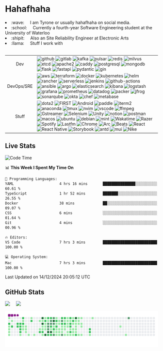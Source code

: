# Hahafhaha

<li> :wave: &nbsp &nbsp I am Tyrone or usually hahafhaha on social media.</li>
<li> :school: &nbsp &nbsp Currently a fourth-year Software Engineering student at the University of Waterloo</li>
<li> :shipit: &nbsp &nbsp Also an Site Reliability Engineer at Electronic Arts</li>
<!-- <li> :page_with_curl:	&nbsp &nbsp Find my latest blog posts at https://www.hahafhaha.com/#/projects/meepoer </li> -->
<li>
 :llama:	&nbsp &nbsp Stuff I work with
 <br><br>
 <table>
   <tr>
     <td align="center">Dev</td>
     <td>
       <img alt="github" src="https://img.shields.io/badge/-GitHub-181717?style=flat-square&logo=github&logoColor=white"/>
       <img alt="gitlab" src="https://img.shields.io/badge/-Gitlab-FC6D26?style=flat-square&logo=gitlab&logoColor=white"/>
       <img alt="kafka" src="https://img.shields.io/badge/-Kafka-231F20?style=flat-square&logo=apachekafka&logoColor=white"/>
       <img alt="pulsar" src="https://img.shields.io/badge/-Pulsar-188FFF?style=flat-square&logo=apachepulsar&logoColor=white"/>
       <img alt="redis" src="https://img.shields.io/badge/-Redis-DC382D?style=flat-square&logo=redis&logoColor=white"/>
       <img alt="milvus" src="https://img.shields.io/badge/-Milvus-00A1EA?style=flat-square&logo=milvus&logoColor=white" />
       <img alt="etcd" src="https://img.shields.io/badge/-Etcd-419EDA?style=flat-square&logo=etcd&logoColor=white" />
       <img alt="apache2" src="https://img.shields.io/badge/-Apache2-D22128?style=flat-square&logo=apache&logoColor=white"/>
       <img alt="caddy" src="https://img.shields.io/badge/-Caddy-004833?style=flat-square&logo=caddy&logoColor=white"/>
       <img alt="postgresql" src="https://img.shields.io/badge/-PostgreSQL-4169E1?style=flat-square&logo=postgresql&logoColor=white" />
       <img alt="mongodb" src="https://img.shields.io/badge/-MongoDB-13aa52?style=flat-square&logo=mongodb&logoColor=white" />
       <img alt="flask" src="https://img.shields.io/badge/-Flask-811127?style=flat-square&logo=flask&logoColor=white"/>
       <img alt="fastapi" src="https://img.shields.io/badge/-FastAPI-009688?style=flat-square&logo=fastapi&logoColor=white"/>
       <img alt="pydantic" src="https://img.shields.io/badge/-Pydantic-E92063?style=flat-square&logo=pydantic&logoColor=white" />
       <img alt="gin" src="https://img.shields.io/badge/-Gin-008ECF?style=flat-square&logo=gin&logoColor=white" />
     </td>
   </tr>
   <tr>
     <td align="center">DevOps/SRE</td>
     <td>
       <img alt="aws" src="https://img.shields.io/badge/-AWS-FF5733?style=flat-square&logo=amazonwebservices&logoColor=white" />
       <img alt="terraform" src="https://img.shields.io/badge/-Terraform-844FBA?style=flat-square&logo=terraform&logoColor=white" />
       <img alt="docker" src="https://img.shields.io/badge/-Docker-46a2f1?style=flat-square&logo=docker&logoColor=white" />
       <img alt="kubernetes" src="https://img.shields.io/badge/-Kubernetes-326CE5?style=flat-square&logo=kubernetes&logoColor=white" />
       <img alt="helm" src="https://img.shields.io/badge/-Helm-0F1689?style=flat-square&logo=helm&logoColor=white" />
       <img alt="rancher" src="https://img.shields.io/badge/-Rancher-0075A8?style=flat-square&logo=rancher&logoColor=white" />
       <img alt="serverless" src="https://img.shields.io/badge/-Serverless-FD5750?style=flat-square&logo=serverless&logoColor=white" />
       <img alt="jenkins" src="https://img.shields.io/badge/-Jenkins-D24939?style=flat-square&logo=jenkins&logoColor=white" />
       <img alt="github-actions" src="https://img.shields.io/badge/-Github%20Actions-2088FF?style=flat-square&logo=githubactions&logoColor=white" />
       <img alt="ansible" src="https://img.shields.io/badge/-Ansible-EE0000?style=flat-square&logo=ansible&logoColor=white" />
       <img alt="argo" src="https://img.shields.io/badge/-Argo-EF7B4D?style=flat-square&logo=argo&logoColor=white" />
       <img alt="elasticsearch" src="https://img.shields.io/badge/-Elasticsearch-005571?style=flat-square&logo=elasticsearch&logoColor=white"/>
       <img alt="kibana" src="https://img.shields.io/badge/-Kibana-005571?style=flat-square&logo=kibana&logoColor=white"/>
       <img alt="logstash" src="https://img.shields.io/badge/-Logstash-005571?style=flat-square&logo=logstash&logoColor=white"/>
       <img alt="grafana" src="https://img.shields.io/badge/-Grafana-F46800?style=flat-square&logo=grafana&logoColor=white"/>
       <img alt="prometheus" src="https://img.shields.io/badge/-Prometheus-E6522C?style=flat-square&logo=prometheus&logoColor=white"/>
       <img alt="datadog" src="https://img.shields.io/badge/-Datadog-632CA6?style=flat-square&logo=datadog&logoColor=white"/>
       <img alt="packer" src="https://img.shields.io/badge/-Packer-02A8EF?style=flat-square&logo=packer&logoColor=white" />
       <img alt="jfrog" src="https://img.shields.io/badge/-JFrog-40BE46?style=flat-square&logo=jfrog&logoColor=white" />
       <img alt="sonarqube" src="https://img.shields.io/badge/-SonarQube-4E9BCD?style=flat-square&logo=sonarqube&logoColor=white" />
       <img alt="okta" src="https://img.shields.io/badge/Okta-007DC1?style=flat-square&logo=okta&logoColor=white" />
       <img alt="chef" src="https://img.shields.io/badge/-Chef-F09820?style=flat-square&logo=chef&logoColor=white"/>
       <img alt="metabase" src="https://img.shields.io/badge/-Metabase-509EE3?style=flat-square&logo=metabase&logoColor=white"/>
     </td>
   </tr>
   <tr>
     <td align="center">Stuff</td>
     <td>
      <img alt="dota2" src="https://img.shields.io/badge/-Dota2-BF2E1A?style=flat-square&logo=dota2&logoColor=white" />
      <img alt="FIRST" src="https://img.shields.io/badge/-FIRST-0066B3?style=flat-square&logo=first&logoColor=white" />
      <img alt="Android" src="https://img.shields.io/badge/-Android-3DDC84?style=flat-square&logo=Android&logoColor=white"/>
      <img alt="paddle" src="https://img.shields.io/badge/-PaddlePaddle-0062B0?style=flat-square&logo=paddlepaddle&logoColor=white"/>
      <img alt="iterm2" src="https://img.shields.io/badge/-iTerm2-000000?style=flat-square&logo=iterm2&logoColor=white"/>
      <img alt="anaconda" src="https://img.shields.io/badge/-Anaconda-229C18?style=flat-square&logo=anaconda&logoColor=white"/>
      <img alt="tmux" src="https://img.shields.io/badge/-Tmux-1BB91F?style=flat-square&logo=tmux&logoColor=white"/>
      <img alt="nvim" src="https://img.shields.io/badge/-Neovim-57A143?style=flat-square&logo=neovim&logoColor=white"/>
      <img alt="vscode" src="https://img.shields.io/badge/-VSCode-E95420?style=flat-square&logo=visualstudiocode&logoColor=white"/>
      <img alt="ffmpeg" src="https://img.shields.io/badge/-FFMPEG-4E1181?style=flat-square&logo=ffmpeg&logoColor=white"/>
      <img alt="Gstreamer" src="https://img.shields.io/badge/-GStreamer-FF3131?style=flat-square&logo=GStreamer&logoColor=white" />
      <img alt="Selenium" src="https://img.shields.io/badge/-Selenium-43B02A?style=flat-square&logo=selenium&logoColor=white"/>
      <img alt="Unity" src="https://img.shields.io/badge/-Unity-FFFFFF?style=flat-square&logo=unity&logoColor=black" />
      <img alt="notion" src="https://img.shields.io/badge/-Notion-000000?style=flat-square&logo=notion&logoColor=white"/>
      <img alt="postman" src="https://img.shields.io/badge/-Postman-FF6C37?style=flat-square&logo=postman&logoColor=white"/>
      <img alt="macos" src="https://img.shields.io/badge/-macOS-000000?style=flat-square&logo=macos&logoColor=white" />
      <img alt="ubuntu" src="https://img.shields.io/badge/-Ubuntu-E95420?style=flat-square&logo=ubuntu&logoColor=white"/>
      <img alt="debian" src="https://img.shields.io/badge/-Debain-A81D33?style=flat-square&logo=debian&logoColor=white" />
      <img alt="mint" src="https://img.shields.io/badge/-Linuxmint-86BE43?style=flat-square&logo=linuxmint&logoColor=white" />
      <img alt="Wakatime" src="https://img.shields.io/badge/-Wakatime-000000?style=flat-square&logo=wakatime&logoColor=white" />
      <img alt="Razer" src="https://img.shields.io/badge/-Razer-03C75A?style=flat-square&logo=razer&logoColor=black" />
      <img alt="Spotify" src="https://img.shields.io/badge/-Spotify-1DB954?style=flat-square&logo=spotify&logoColor=white"/>
      <img alt="Lastfm" src="https://img.shields.io/badge/-Lastfm-D51007?style=flat-square&logo=last.fm&logoColor=white" />
      <img alt="Chrome" src="https://img.shields.io/badge/-Google%20Chrome-4285F4?style=flat-square&logo=googlechrome&logoColor=white" />
      <img alt="Arc" src="https://img.shields.io/badge/-Arc-FCBFBD?style=flat-square&logo=arc&logoColor=black" />
      <img alt="Beats" src="https://img.shields.io/badge/-Beats-E01F3D?style=flat-square&logo=beatsbydre&logoColor=white" />
      <img alt="React" src="https://img.shields.io/badge/-React-45b8d8?style=flat-square&logo=react&logoColor=white" />
      <img alt="React Native" src="https://img.shields.io/badge/-React%20Native-09D3AC?style=flat-square&logo=createreactapp&logoColor=white" />
      <img alt="Storybook" src="https://img.shields.io/badge/-Storybook-FF4785?style=flat-square&logo=storybook&logoColor=white" />
      <img alt="antd" src="https://img.shields.io/badge/-AntDesgin-0170FE?style=flat-square&logo=antdesign&logoColor=white"/>
      <img alt="mui" src="https://img.shields.io/badge/-MUI-007FFF?style=flat-square&logo=mui&logoColor=white"/>
      <img alt="Nike" src="https://img.shields.io/badge/-Nike%20Only-111111?style=flat-square&logo=nike&logoColor=white" />
     </td>
   </tr>
 </table>
</li>

## Live Stats

<!--START_SECTION:waka-->
![Code Time](http://img.shields.io/badge/Code%20Time-420%20hrs%2057%20mins-blue)

📊 **This Week I Spent My Time On** 

```text
💬 Programming Languages: 
YAML                     4 hrs 16 mins       ███████████████░░░░░░░░░░   60.61 % 
TypeScript               1 hr 52 mins        ███████░░░░░░░░░░░░░░░░░░   26.55 % 
Docker                   38 mins             ██░░░░░░░░░░░░░░░░░░░░░░░   09.07 % 
CSS                      6 mins              ░░░░░░░░░░░░░░░░░░░░░░░░░   01.64 % 
Git                      4 mins              ░░░░░░░░░░░░░░░░░░░░░░░░░   00.96 % 

🔥 Editors: 
VS Code                  7 hrs 3 mins        █████████████████████████   100.00 % 

💻 Operating System: 
Mac                      7 hrs 3 mins        █████████████████████████   100.00 % 
```


 Last Updated on 14/12/2024 20:05:12 UTC
<!--END_SECTION:waka-->

## GitHub Stats

<div class='container'>
 <img style="height: auto; width: 55%;" class="img" src="https://github-readme-stats-sigma-five.vercel.app/api?username=TyroneHe-0926&hide_border=true&include_orgs=true&show_icons=true&include_all_commits=true&theme=vue&locale=en" />
 &nbsp;
 &nbsp;
 <img style="height: auto; width: 40%;" class="img" src="https://github-readme-stats-sigma-five.vercel.app/api/top-langs/?username=TyroneHe-0926&hide=css,scss,html&langs_count=8&hide_border=true&include_orgs=true&layout=compact&theme=vue&locale=en" /></div>
</div>

![Snake animation](https://github.com/TyroneHe-0926/TyroneHe-0926/blob/output/github-snake.gif)
